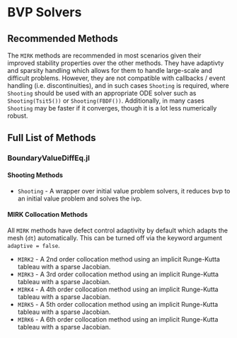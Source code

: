 # BVP Solvers

## Recommended Methods

The `MIRK` methods are recommended in most scenarios given their improved stability properties
over the other methods. They have adaptivty and sparsity handling which allows for them to
handle large-scale and difficult problems. However, they are not compatible with callbacks / event handling
(i.e. discontinuities), and in such cases `Shooting` is required, where `Shooting` should be
used with an appropriate ODE solver such as `Shooting(Tsit5())` or `Shooting(FBDF())`. Additionally,
in many cases `Shooting` may be faster if it converges, though it is a lot less numerically robust.

## Full List of Methods

### BoundaryValueDiffEq.jl

#### Shooting Methods

  - `Shooting` - A wrapper over initial value problem solvers, it reduces bvp to an initial value problem and solves the ivp.

#### MIRK Collocation Methods

All `MIRK` methods have defect control adaptivity by default which adapts the mesh (`dt`) automatically. This can be turned
off via the keyword argument `adaptive = false`.

  - `MIRK2` - A 2nd order collocation method using an implicit Runge-Kutta tableau with a sparse Jacobian.
  - `MIRK3` - A 3rd order collocation method using an implicit Runge-Kutta tableau with a sparse Jacobian.
  - `MIRK4` - A 4th order collocation method using an implicit Runge-Kutta tableau with a sparse Jacobian.
  - `MIRK5` - A 5th order collocation method using an implicit Runge-Kutta tableau with a sparse Jacobian.
  - `MIRK6` - A 6th order collocation method using an implicit Runge-Kutta tableau with a sparse Jacobian.
